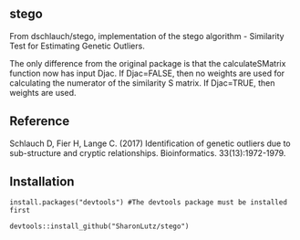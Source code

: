 ## stego
From  dschlauch/stego, implementation of the stego algorithm - Similarity Test for Estimating Genetic Outliers.


The only difference from the original package is that the calculateSMatrix function now has input Djac. If Djac=FALSE, then no 
weights are used for calculating the numerator of the similarity S matrix. If Djac=TRUE, then weights are used.

## Reference
Schlauch D, Fier H, Lange C. (2017) Identification of genetic outliers due to sub-structure and cryptic relationships. Bioinformatics. 33(13):1972-1979.

## Installation
```
install.packages("devtools") #The devtools package must be installed first

devtools::install_github("SharonLutz/stego")
```
